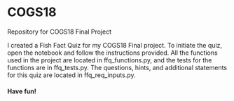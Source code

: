 # COGS18
Repository for COGS18 Final Project

I created a Fish Fact Quiz for my COGS18 Final project. To initiate the quiz, open the notebook and follow the instructions provided.
All the functions used in the project are located in ffq_functions.py, and the tests for the functions are in ffq_tests.py.
The questions, hints, and additional statements for this quiz are located in ffq_req_inputs.py.
#### Have fun!
